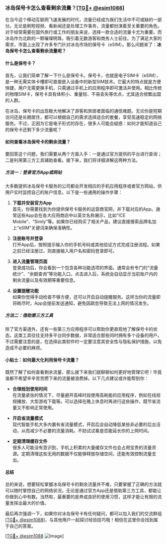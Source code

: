 ### 冰岛保号卡怎么查看剩余流量？[[TG💪+ @esim1088](https://t.me/s/esim1088)]

在当今这个移动互联网飞速发展的时代，流量已经成为我们生活中不可或缺的一部分。无论是刷短视频、看新闻还是处理工作事务，流量都扮演着至关重要的角色。对于经常需要在国外旅行或工作的朋友来说，选择一款合适的流量卡尤为重要。而冰岛作为北欧的一颗璀璨明珠，吸引着无数游客和商务人士前往。为了满足大家的需求，市面上出现了许多专门针对冰岛市场的保号卡（eSIM）。那么问题来了：**冰岛保号卡怎么查看剩余流量呢？**

#### 什么是保号卡？

首先，让我们简单了解一下什么是保号卡。保号卡，也就是电子SIM卡（eSIM），是一种无需实体卡槽即可直接嵌入设备中的新型SIM技术。它最大的特点就是方便快捷，用户无需更换手机，只需通过手机上的应用程序即可激活并使用。相比传统的物理SIM卡，保号卡具有体积小、重量轻、不易丢失等优点，尤其适合频繁出国的人群。

在冰岛，保号卡的出现极大地解决了游客和旅居者面临的通信难题。无论你是短期访问还是长期居住，都可以根据自己的需求选择适合的套餐，享受高速稳定的网络服务。不过，正因为它是电子形式的存在，很多人可能会疑惑：如何才能知道自己的保号卡还剩下多少流量呢？

#### 如何查看冰岛保号卡的剩余流量？

要回答这个问题，我们需要从两个方面入手：一是通过官方提供的平台进行查询；二是利用第三方工具辅助查看。接下来，我们将详细讲解这两种方法。

##### 方法一：登录官方App或网站

大多数提供冰岛保号卡服务的公司都会开发相应的手机应用程序或者官方网站，供用户实时监控自己的账户信息。以下是一些通用的操作步骤：

1. **下载并安装官方App**  
   首先，你需要找到为你提供保号卡服务的运营商官网，并下载对应的App。通常这些App会在各大应用商店中以英文名称展示，比如“ICE Mobile”、“Simly”等。如果你已经购买了相关产品，建议直接搜索品牌名加上“eSIM”关键词来确保准确性。

2. **注册账号并登录**  
   打开App后，按照提示输入你的手机号码或其他验证方式完成注册流程。如果之前已经注册过，则直接输入用户名和密码登录即可。

3. **进入流量管理页面**  
   登录成功后，你会看到一个包含各种功能选项的界面。通常会有专门的“流量统计”、“余额查询”等功能入口。点击进入后，系统会自动显示当前账户内的剩余流量以及有效期等重要信息。

4. **设置提醒功能**  
   如果你觉得手动检查不够方便，还可以开启自动提醒服务。这样当你的流量即将耗尽时，App会提前发送通知，避免因疏忽导致无法上网的情况发生。

##### 方法二：借助第三方工具

除了官方渠道外，还有一些第三方应用程序可以帮助你更直观地了解保号卡的状态。这类工具往往支持多平台同步数据，非常适合那些同时拥有多个设备的用户。不过需要注意的是，在选择此类软件时一定要注意其安全性与隐私保护措施，以免造成不必要的麻烦。

#### 小贴士：如何最大化利用保号卡流量？

既然了解了如何查看剩余流量，那么接下来我们就聊聊如何更好地管理它吧！毕竟谁都不希望辛辛苦苦攒下来的流量被浪费掉。以下几点建议或许能帮到你：

- **合理规划使用时间**  
  在流量紧张的情况下，尽量避开高峰时段使用高耗能的应用程序，例如在线视频播放、大型游戏下载等。可以选择在晚上休息时再进行这些操作，既节省流量又不影响正常使用。

- **开启省流量模式**  
  现代智能手机大多内置有省流量模式，开启后会自动降低某些非必要的后台活动，从而减少不必要的流量消耗。不妨试试看是否能延长你的上网时间。

- **定期清理缓存文件**  
  很多人可能没有意识到，手机上积累的大量缓存文件也会占用宝贵的流量资源。定期清理这些无用的数据不仅能够释放存储空间，还能有效控制流量支出。

#### 总结

总的来说，想要轻松掌握冰岛保号卡的剩余流量并不难，只要掌握了正确的方法就可以随时掌控自己的网络状况。无论是通过官方App还是借助第三方工具，都能让你做到心中有数。当然啦，最重要的是养成良好的使用习惯，这样才能让有限的流量发挥出最大的价值。

最后再次强调一下，如果你对冰岛保号卡有任何疑问，都可以加入我们的交流群组[[TG💪+ @esim1088](https://t.me/s/esim1088)]，与其他用户一起探讨经验技巧哦！相信在这里你会找到属于自己的答案。

[[TG💪+ @esim1088](https://t.me/s/esim1088) ![Image](https://i.postimg.cc/4NQfJmqS/Snipaste-2025-05-13-00-14-12.png)]